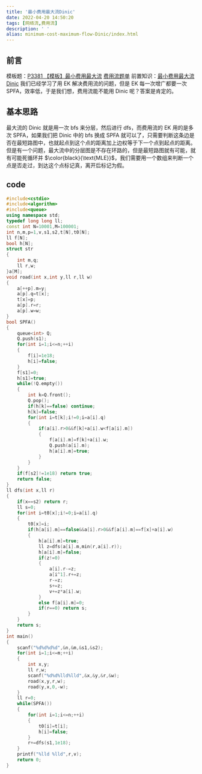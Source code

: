 ```yaml
---
title: '最小费用最大流Dinic'
date: 2022-04-20 14:50:20
tags: [网络流,费用流]
description: ' '
alias: minimum-cost-maximum-flow-Dinic/index.html
---
```


## 前言
模板题：[P3381 【模板】最小费用最大流](https://www.luogu.com.cn/problem/P3381)
[费用流题单](/post/minimum-cost-maximum-flow-problemlist/)
前置知识：[最小费用最大流Dinic](/post/minimum-cost-maximum-flow-EK/)
我们已经学习了用 EK 解决费用流的问题，但是 EK 每一次增广都要一次 SPFA，效率低，于是我们想，费用流能不能用 Dinic 呢？答案是肯定的。
## 基本思路
最大流的 Dinic 就是用一次 bfs 来分层，然后进行 dfs，而费用流的 EK 用的是多次 SPFA，如果我们把 Dinic 中的 bfs 换成 SPFA 就可以了，只需要判断这条边是否在最短路图中，也就起点到这个点的距离加上边权等于下一个点到起点的距离。但是有一个问题，最大流中的分层图是不存在环路的，但是最短路图就有可能，就有可能死循环并 $\color{black}{\text{MLE}}$，我们需要用一个数组来判断一个点是否走过，到达这个点标记真，离开后标记为假。
## code
```cpp
#include<cstdio>
#include<algorithm>
#include<queue>
using namespace std;
typedef long long ll;
const int N=10001,M=100001;
int n,m,p=1,v,s1,s2,t[N],t0[N];
ll f[N];
bool h[N];
struct str
{
    int m,q;
    ll r,w;
}a[M];
void road(int x,int y,ll r,ll w)
{
    a[++p].m=y;
    a[p].q=t[x];
    t[x]=p;
    a[p].r=r;
    a[p].w=w;
}
bool SPFA()
{
    queue<int> Q;
    Q.push(s1);
    for(int i=1;i<=n;++i)
    {
        f[i]=1e18;
        h[i]=false;
    }
    f[s1]=0;
    h[s1]=true;
    while(!Q.empty())
    {
        int k=Q.front();
        Q.pop();
        if(h[k]==false) continue;
        h[k]=false;
        for(int i=t[k];i!=0;i=a[i].q)
        {
            if(a[i].r>0&&f[k]+a[i].w<f[a[i].m])
            {
                f[a[i].m]=f[k]+a[i].w;
                Q.push(a[i].m);
                h[a[i].m]=true;
            }
        }
    }
    if(f[s2]!=1e18) return true;
    return false;
}
ll dfs(int x,ll r)
{
    if(x==s2) return r;
    ll s=0;
    for(int i=t0[x];i!=0;i=a[i].q)
    {
        t0[x]=i;
        if(h[a[i].m]==false&&a[i].r>0&&f[a[i].m]==f[x]+a[i].w)
        {
            h[a[i].m]=true;
            ll z=dfs(a[i].m,min(r,a[i].r));
            h[a[i].m]=false;
            if(z!=0)
            {
                a[i].r-=z;
                a[i^1].r+=z;
                r-=z;
                s+=z;
                v+=z*a[i].w;
            }
            else f[a[i].m]=0;
            if(r==0) return s; 
        }
    }
    return s;
}
int main()
{
    scanf("%d%d%d%d",&n,&m,&s1,&s2);
    for(int i=1;i<=m;++i)
    {
        int x,y;
        ll r,w;
        scanf("%d%d%lld%lld",&x,&y,&r,&w);
        road(x,y,r,w);
        road(y,x,0,-w);
    }
    ll r=0;
    while(SPFA())
    {
        for(int i=1;i<=n;++i) 
        {
            t0[i]=t[i];
            h[i]=false;
        }
        r+=dfs(s1,1e18);
    }
    printf("%lld %lld",r,v);
    return 0;
}
```